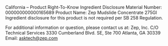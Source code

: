  
 
 
California – Product Right-To-Know Ingredient Disclosure 
Material Number: 000000000000165689 
Product Name: Zep Mudslide Concentrate 275Gl 
Ingredient disclosure for this product is not required per SB 258 Regulation. 
 
For additional information or question, please contact us at: 
Zep, Inc. 
C/O Technical Services 
3330 Cumberland Blvd. SE, Ste 700 
Atlanta, GA 30339 
Email: asktech@zep.com 
 
 
 
 
